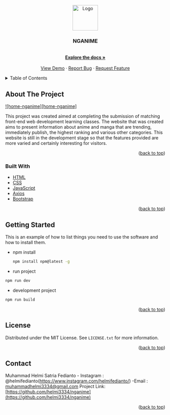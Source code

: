 <div id="top"></div>

<!-- PROJECT LOGO -->
<br />
<div align="center">
  <a href="https://nganime.netlify.app/">
    <img src="https://i.ibb.co/ZSHKxT0/logo.jpg" alt="Logo" width="80" height="80">
  </a>

  <h3 align="center">NGANIME</h3>

  <p align="center">
    <br />
    <a href="https://github.com/helmi3334/nganime/"><strong>Explore the docs »</strong></a>
    <br />
    <br />
    <a href="https://nganime.netlify.app/">View Demo</a>
    ·
    <a href="">Report Bug</a>
    ·
    <a href="">Request Feature</a>
  </p>
</div>



<!-- TABLE OF CONTENTS -->
<details>
  <summary>Table of Contents</summary>
  <ol>
    <li>
      <a href="#about-the-project">About The Project</a>
      <ul>
        <li><a href="#built-with">Built With</a></li>
      </ul>
    </li>
    <li>
      <a href="#getting-started">Getting Started</a>
      <ul>
        <li><a href="#prerequisites">Prerequisites</a></li>
        <li><a href="#installation">Installation</a></li>
      </ul>
    </li>
    <li><a href="#usage">Usage</a></li>
    <li><a href="#roadmap">Roadmap</a></li>
    <li><a href="#contributing">Contributing</a></li>
    <li><a href="#license">License</a></li>
    <li><a href="#contact">Contact</a></li>
    <li><a href="#acknowledgments">Acknowledgments</a></li>
  </ol>
</details>



<!-- ABOUT THE PROJECT -->
## About The Project

[![home-nganime][home-nganime]](https://i.ibb.co/mHWHRxL/home-nganime.jpg)

This project was created aimed at completing the submission of matching front-end web development learning classes. The website that was created aims to present information about anime and manga that are trending, immediately publish, the highest ranking and various other categories. This website is still in the development stage so that the features provided are more varied and certainly interesting for visitors.

<p align="right">(<a href="#top">back to top</a>)</p>



### Built With
* [HTML](https://html.com/)
* [CSS](https://html.com/)
* [JavaScript](https://html.com/)
* [Axios](https://axios-http.com/)
* [Bootstrap](https://getbootstrap.com)

<p align="right">(<a href="#top">back to top</a>)</p>



<!-- GETTING STARTED -->
## Getting Started

This is an example of how to list things you need to use the software and how to install them.
* npm install
  ```sh
  npm install npm@latest -g
  ```
* run project
 ```sh
 npm run dev
 ```
* development project
```sh
npm run build
```

<p align="right">(<a href="#top">back to top</a>)</p>


<!-- LICENSE -->
## License

Distributed under the MIT License. See `LICENSE.txt` for more information.

<p align="right">(<a href="#top">back to top</a>)</p>



<!-- CONTACT -->
## Contact

Muhammad Helmi Satria Fedianto - Instagram : @helmifedianto(https://www.instagram.com/helmifedianto/) -Email : muhammadhelmi3334@gmail.com
Project Link: [https://github.com/helmi3334/nganime](https://github.com/helmi3334/nganime)
<p align="right">(<a href="#top">back to top</a>)</p>
